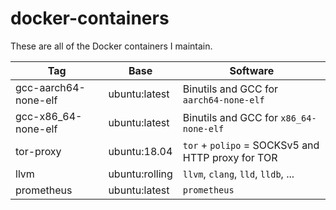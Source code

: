 # docker-containers
These are all of the Docker containers I maintain.

| Tag                  | Base           | Software                                          |
|----------------------|----------------|---------------------------------------------------|
| gcc-aarch64-none-elf | ubuntu:latest  | Binutils and GCC for `aarch64-none-elf`           |
| gcc-x86\_64-none-elf | ubuntu:latest  | Binutils and GCC for `x86_64-none-elf`            |
| tor-proxy            | ubuntu:18.04   | `tor` + `polipo` = SOCKSv5 and HTTP proxy for TOR |
| llvm                 | ubuntu:rolling | `llvm`, `clang`, `lld`, `lldb`, ...               |
| prometheus           | ubuntu:latest  | `prometheus`                                      |
